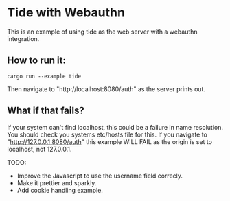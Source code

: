 Tide with Webauthn
===================

This is an example of using tide as the web server with a webauthn
integration.

How to run it:
--------------

```
cargo run --example tide
```

Then navigate to "http://localhost:8080/auth" as the server prints out.

What if that fails?
-------------------

If your system can't find localhost, this could be a failure in name resolution.
You should check you systems etc/hosts file for this. If you navigate to
"http://127.0.0.1:8080/auth" this example WILL FAIL as the origin is set to
localhost, not 127.0.0.1.

TODO:

* Improve the Javascript to use the username field correcly.
* Make it prettier and sparkly.
* Add cookie handling example.

